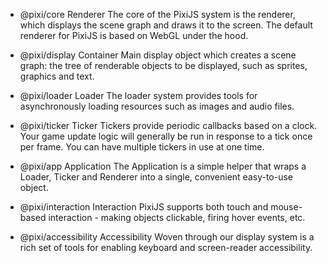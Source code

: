 - @pixi/core Renderer
The core of the PixiJS system is the renderer, which displays the scene graph and draws it to the screen. The default renderer for PixiJS is based on WebGL under the hood.

- @pixi/display Container
Main display object which creates a scene graph: the tree of renderable objects to be displayed, such as sprites, graphics and text. 

- @pixi/loader Loader
The loader system provides tools for asynchronously loading resources such as images and audio files.

- @pixi/ticker Ticker
Tickers provide periodic callbacks based on a clock. Your game update logic will generally be run in response to a tick once per frame. You can have multiple tickers in use at one time.

- @pixi/app Application
The Application is a simple helper that wraps a Loader, Ticker and Renderer into a single, convenient easy-to-use object.

- @pixi/interaction Interaction
PixiJS supports both touch and mouse-based interaction - making objects clickable, firing hover events, etc.

- @pixi/accessibility Accessibility
Woven through our display system is a rich set of tools for enabling keyboard and screen-reader accessibility.
